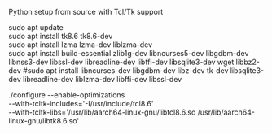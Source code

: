 Python setup from source with Tcl/Tk support

sudo apt update \
sudo apt install tk8.6 tk8.6-dev \
sudo apt install lzma lzma-dev liblzma-dev \
sudo apt install build-essential zlib1g-dev libncurses5-dev libgdbm-dev libnss3-dev libssl-dev libreadline-dev libffi-dev libsqlite3-dev wget libbz2-dev
#sudo apt install libncurses-dev libgdbm-dev libz-dev tk-dev libsqlite3-dev libreadline-dev liblzma-dev libffi-dev libssl-dev


./configure --enable-optimizations \
--with-tcltk-includes='-I/usr/include/tcl8.6' \
--with-tcltk-libs='/usr/lib/aarch64-linux-gnu/libtcl8.6.so /usr/lib/aarch64-linux-gnu/libtk8.6.so'
